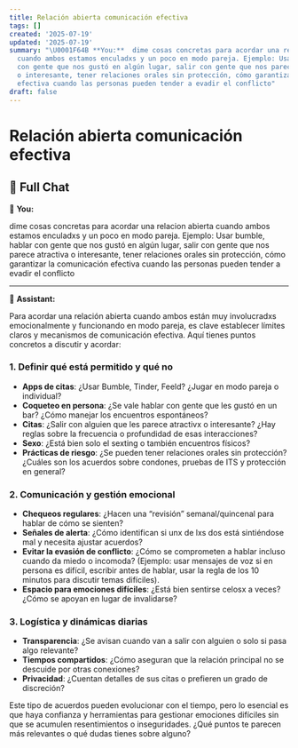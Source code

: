 ```yaml
---
title: Relación abierta comunicación efectiva
tags: []
created: '2025-07-19'
updated: '2025-07-19'
summary: "\U0001F64B **You:**  dime cosas concretas para acordar una relacion abierta
  cuando ambos estamos enculadxs y un poco en modo pareja. Ejemplo: Usar bumble, hablar
  con gente que nos gustó en algún lugar, salir con gente que nos parece atractiva
  o interesante, tener relaciones orales sin protección, cómo garantizar la comunicación
  efectiva cuando las personas pueden tender a evadir el conflicto"
draft: false
---
```


# Relación abierta comunicación efectiva

## 🧠 Full Chat

🙋 **You:**

dime cosas concretas para acordar una relacion abierta cuando ambos estamos enculadxs y un poco en modo pareja. Ejemplo: Usar bumble, hablar con gente que nos gustó en algún lugar, salir con gente que nos parece atractiva o interesante, tener relaciones orales sin protección, cómo garantizar la comunicación efectiva cuando las personas pueden tender a evadir el conflicto

---

🤖 **Assistant:**

Para acordar una relación abierta cuando ambos están muy involucradxs emocionalmente y funcionando en modo pareja, es clave establecer límites claros y mecanismos de comunicación efectiva. Aquí tienes puntos concretos a discutir y acordar:  

### **1. Definir qué está permitido y qué no**  
- **Apps de citas**: ¿Usar Bumble, Tinder, Feeld? ¿Jugar en modo pareja o individual?  
- **Coqueteo en persona**: ¿Se vale hablar con gente que les gustó en un bar? ¿Cómo manejar los encuentros espontáneos?  
- **Citas**: ¿Salir con alguien que les parece atractivx o interesante? ¿Hay reglas sobre la frecuencia o profundidad de esas interacciones?  
- **Sexo**: ¿Está bien solo el sexting o también encuentros físicos?  
- **Prácticas de riesgo**: ¿Se pueden tener relaciones orales sin protección? ¿Cuáles son los acuerdos sobre condones, pruebas de ITS y protección en general?  

### **2. Comunicación y gestión emocional**  
- **Chequeos regulares**: ¿Hacen una “revisión” semanal/quincenal para hablar de cómo se sienten?  
- **Señales de alerta**: ¿Cómo identifican si unx de lxs dos está sintiéndose mal y necesita ajustar acuerdos?  
- **Evitar la evasión de conflicto**: ¿Cómo se comprometen a hablar incluso cuando da miedo o incomoda? (Ejemplo: usar mensajes de voz si en persona es difícil, escribir antes de hablar, usar la regla de los 10 minutos para discutir temas difíciles).  
- **Espacio para emociones difíciles**: ¿Está bien sentirse celosx a veces? ¿Cómo se apoyan en lugar de invalidarse?  

### **3. Logística y dinámicas diarias**  
- **Transparencia**: ¿Se avisan cuando van a salir con alguien o solo si pasa algo relevante?  
- **Tiempos compartidos**: ¿Cómo aseguran que la relación principal no se descuide por otras conexiones?  
- **Privacidad**: ¿Cuentan detalles de sus citas o prefieren un grado de discreción?  

Este tipo de acuerdos pueden evolucionar con el tiempo, pero lo esencial es que haya confianza y herramientas para gestionar emociones difíciles sin que se acumulen resentimientos o inseguridades. ¿Qué puntos te parecen más relevantes o qué dudas tienes sobre alguno?